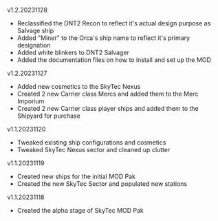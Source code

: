 v1.2.20231128
- Reclassified the DNT2 Recon to reflect it's actual design purpose as Salvage ship
- Added "Miner" to the Orca's ship name to reflect it's primary designation
- Added white blinkers to DNT2 Salvager
- Added the documentation files on how to install and set up the MOD

v1.2.20231127
- Added new cosmetics to the SkyTec Nexus
- Created 2 new Carrier class Mercs and added them to the Merc Imporium
- Created 2 new Carrier class player ships and added them to the Shipyard for purchase

v1.1.20231120
- Tweaked existing ship configurations and cosmetics
- Tweaked SkyTec Nexus sector and cleaned up clutter

v1.1.20231119
- Created new ships for the initial MOD Pak
- Created the new SkyTec Sector and populated new stations

v1.1.20231118
- Created the alpha stage of SkyTec MOD Pak